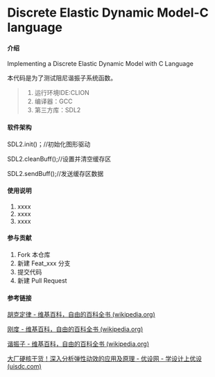 # Discrete Elastic Dynamic Model-C language

#### 介绍
Implementing a Discrete Elastic Dynamic Model with C Language

本代码是为了测试阻尼谐振子系统函数。

> 1. 运行环境IDE:CLION
> 2. 编译器：GCC
> 3. 第三方库：SDL2

#### 软件架构
SDL2.init()；//初始化图形驱动

SDL2.cleanBuff();//设置并清空缓存区

SDL2.sendBuff();//发送缓存区数据

#### 使用说明

1.  xxxx
2.  xxxx
3.  xxxx

#### 参与贡献

1.  Fork 本仓库
2.  新建 Feat_xxx 分支
3.  提交代码
4.  新建 Pull Request



#### 参考链接

[胡克定律 - 维基百科，自由的百科全书 (wikipedia.org)](https://zh.wikipedia.org/wiki/胡克定律#彈性材料的一般應用)

[刚度 - 维基百科，自由的百科全书 (wikipedia.org)](https://zh.wikipedia.org/wiki/剛度)

[谐振子 - 维基百科，自由的百科全书 (wikipedia.org)](https://zh.wikipedia.org/wiki/諧振子)

[大厂硬核干货！深入分析弹性动效的应用及原理 - 优设网 - 学设计上优设 (uisdc.com)](https://www.uisdc.com/elastic-dynamic-effect)
